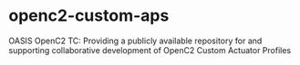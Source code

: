 # openc2-custom-aps
OASIS OpenC2 TC: Providing a publicly available repository for and supporting collaborative development of OpenC2 Custom Actuator Profiles
